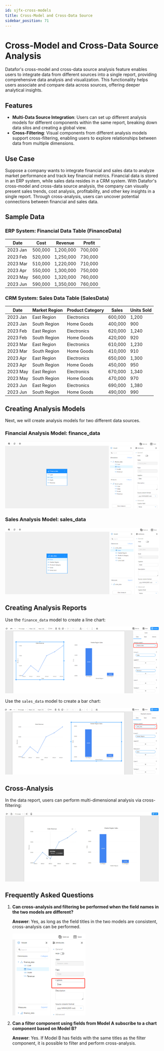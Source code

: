 ```yaml
---
id: sjfx-cross-models
title: Cross-Model and Cross-Data Source 
sidebar_position: 71
---
```


# Cross-Model and Cross-Data Source Analysis

Datafor's cross-model and cross-data source analysis feature enables users to integrate data from different sources into a single report, providing comprehensive data analysis and visualization. This functionality helps users associate and compare data across sources, offering deeper analytical insights.

## Features

- **Multi-Data Source Integration**: Users can set up different analysis models for different components within the same report, breaking down data silos and creating a global view.
- **Cross-Filtering**: Visual components from different analysis models support cross-filtering, enabling users to explore relationships between data from multiple dimensions.

## Use Case

Suppose a company wants to integrate financial and sales data to analyze market performance and track key financial metrics. Financial data is stored in an ERP system, while sales data resides in a CRM system. With Datafor's cross-model and cross-data source analysis, the company can visually present sales trends, cost analysis, profitability, and other key insights in a single report. Through cross-analysis, users can uncover potential connections between financial and sales data.

## Sample Data

### ERP System: Financial Data Table (FinanceData)

| Date     | Cost   | Revenue | Profit |
| -------- | ------ | ------- | ------ |
| 2023 Jan | 500,000 | 1,200,000 | 700,000 |
| 2023 Feb | 520,000 | 1,250,000 | 730,000 |
| 2023 Mar | 510,000 | 1,220,000 | 710,000 |
| 2023 Apr | 550,000 | 1,300,000 | 750,000 |
| 2023 May | 560,000 | 1,320,000 | 760,000 |
| 2023 Jun | 590,000 | 1,350,000 | 760,000 |

### CRM System: Sales Data Table (SalesData)

| Date     | Market Region | Product Category | Sales  | Units Sold |
| -------- | ------------- | ---------------- | ------ | ---------- |
| 2023 Jan | East Region   | Electronics      | 600,000 | 1,200       |
| 2023 Jan | South Region  | Home Goods       | 400,000 | 900         |
| 2023 Feb | East Region   | Electronics      | 620,000 | 1,240       |
| 2023 Feb | South Region  | Home Goods       | 420,000 | 920         |
| 2023 Mar | East Region   | Electronics      | 610,000 | 1,230       |
| 2023 Mar | South Region  | Home Goods       | 410,000 | 910         |
| 2023 Apr | East Region   | Electronics      | 650,000 | 1,300       |
| 2023 Apr | South Region  | Home Goods       | 450,000 | 950         |
| 2023 May | East Region   | Electronics      | 670,000 | 1,340       |
| 2023 May | South Region  | Home Goods       | 470,000 | 970         |
| 2023 Jun | East Region   | Electronics      | 690,000 | 1,380       |
| 2023 Jun | South Region  | Home Goods       | 490,000 | 990         |

## Creating Analysis Models

Next, we will create analysis models for two different data sources.

### Financial Analysis Model: finance_data

<div align="left"><img src="../../../../../static/img/en/datafor/analysis/1731233238801-1731234548377-7.png" /></div>

### Sales Analysis Model: sales_data

<div align="left"><img src="../../../../../static/img/en/datafor/analysis/1731233049272-1731234548377-8.png" /></div>

## Creating Analysis Reports

Use the `finance_data` model to create a line chart:

<div align="left"><img src="../../../../../static/img/en/datafor/analysis/1731233589755-1731234548377-9.png" /></div>

Use the `sales_data` model to create a bar chart:

<div align="left"><img src="../../../../../static/img/en/datafor/analysis/1731233692962-1731234548378-10.png" /></div>

## Cross-Analysis

In the data report, users can perform multi-dimensional analysis via cross-filtering:

<div align="left"><img src="../../../../../static/img/en/datafor/analysis/f0exf-2cwap-1731234548378-11.gif" /></div>

## Frequently Asked Questions

1. **Can cross-analysis and filtering be performed when the field names in the two models are different?**

   **Answer**: Yes, as long as the field titles in the two models are consistent, cross-analysis can be performed.

   <div align="left"><img src="../../../../../static/img/en/datafor/analysis/1731238805833.png" width="50%" /></div>

2. **Can a filter component using fields from Model A subscribe to a chart component based on Model B?**

   **Answer**: Yes. If Model B has fields with the same titles as the filter component, it is possible to filter and perform cross-analysis.